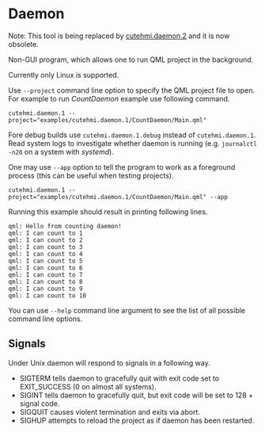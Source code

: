 # Daemon

Note: This tool is being replaced by [cutehmi.daemon.2](../cutehmi.daemon.2/) and it is now obsolete.

Non-GUI program, which allows one to run QML project in the background.

Currently only Linux is supported.

Use `--project` command line option to specify the QML project file to open.
For example to run *CountDaemon* example use following command.

```
cutehmi.daemon.1 --project="examples/cutehmi.daemon.1/CountDaemon/Main.qml"
```
Fore debug builds use `cutehmi.daemon.1.debug` instead of `cutehmi.daemon.1`. Read system logs to investigate whether daemon is running
(e.g. `journalctl -n20` on a system with *systemd*).

One may use `--app` option to tell the program to work as a foreground process (this can be useful when testing projects).

```
cutehmi.daemon.1 --project="examples/cutehmi.daemon.1/CountDaemon/Main.qml" --app
```

Running this example should result in printing following lines.

```
qml: Hello from counting daemon!
qml: I can count to 1
qml: I can count to 2
qml: I can count to 3
qml: I can count to 4
qml: I can count to 5
qml: I can count to 6
qml: I can count to 7
qml: I can count to 8
qml: I can count to 9
qml: I can count to 10
```

You can use `--help` command line argument to see the list of all possible command line options.


## Signals

Under Unix daemon will respond to signals in a following way.

- SIGTERM tells daemon to gracefully quit with exit code set to EXIT_SUCCESS (0 on almost all systems).
- SIGINT tells daemon to gracefully quit, but exit code will be set to 128 + signal code.
- SIGQUIT causes violent termination and exits via abort.
- SIGHUP attempts to reload the project as if daemon has been restarted.
